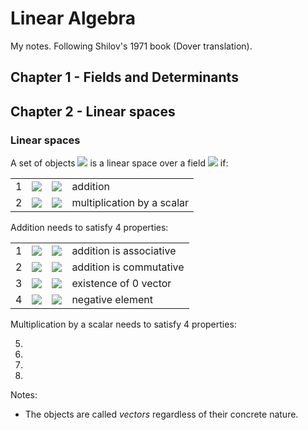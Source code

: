 # Linear Algebra

My notes.  Following Shilov's 1971 book (Dover translation).

## Chapter 1 - Fields and Determinants

## Chapter 2 - Linear spaces

### Linear spaces

A set of objects <img src="https://latex.codecogs.com/svg.latex?\textbf{K}"> is a linear space over a field <img src="https://latex.codecogs.com/svg.latex?\text{K}"> if:

| | | | |
|-|-|-|-|
| 1 | <img src="https://latex.codecogs.com/svg.latex?x+y\in\textbf{K}"> | <img src="https://latex.codecogs.com/svg.latex?\forall{x,y}\in\textbf{K}"> | addition |
| 2| <img src="https://latex.codecogs.com/svg.latex?{\lambda}x\in\textbf{K}"> | <img src="https://latex.codecogs.com/svg.latex?\forall{x}\in\textbf{K},\forall{\lambda}\in\text{K}"> | multiplication by a scalar |

Addition needs to satisfy 4 properties:

| | | | |
|-|-|-|-|
| 1 | <img src="https://latex.codecogs.com/svg.latex?(x+y)+z=x+(y+z)"> | <img src="https://latex.codecogs.com/svg.latex?\forall{x,y,z}\in\textbf{K}"> | addition is associative |
| 2 | <img src="https://latex.codecogs.com/svg.latex?x+y=y+x"> | <img src="https://latex.codecogs.com/svg.latex?\forall{x,y}\in\textbf{K}"> | addition is commutative |
| 3| <img src="https://latex.codecogs.com/svg.latex?{\exists}0\in\textbf{K}}{\arrowvert}x+0=x"> | <img src="https://latex.codecogs.com/svg.latex?\forall{x}\in\textbf{K}"> | existence of 0 vector |
| 4 | <img src="https://latex.codecogs.com/svg.latex?\exists{y}\in\textbf{K}}{\arrowvert}x+y=0"> | <img src="https://latex.codecogs.com/svg.latex?\forall{x}\in\textbf{K}"> | negative element |

Multiplication by a scalar needs to satisfy 4 properties:

5.
6.
7.
8.

Notes:
- The objects are called _vectors_ regardless of their concrete nature.

